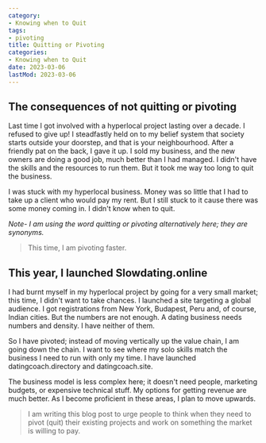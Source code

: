 ```yaml
---
category:
- Knowing when to Quit
tags:
- pivoting
title: Quitting or Pivoting
categories:
- Knowing when to Quit
date: 2023-03-06
lastMod: 2023-03-06
---
```

## The consequences of not quitting or pivoting
Last time I got involved with a hyperlocal project lasting over a decade. I refused to give up! I steadfastly held on to my belief system that society starts outside your doorstep, and that is your neighbourhood. After a friendly pat on the back, I gave it up. I sold my business, and the new owners are doing a good job, much better than I had managed. I didn't have the skills and the resources to run them. But it took me way too long to quit the business.

I was stuck with my hyperlocal business. Money was so little that I had to take up a client who would pay my rent. But  I still stuck to it cause there was some money coming in. I didn't know when to quit. 

*Note- I am using the word quitting or pivoting alternatively here; they are synonyms.* 

> This time, I am pivoting faster. 

## This year, I launched Slowdating.online 
I had burnt myself in my hyperlocal project by going for a very small market; this time, I didn't want to take chances. I launched a site targeting a global audience. I got registrations from New York, Budapest, Peru and, of course, Indian cities. But the numbers are not enough. A dating business needs numbers and density. I have neither of them. 

So I have pivoted; instead of moving vertically up the value chain, I am going down the chain. I want to see where my solo skills match the business I need to run with only my time. I have launched datingcoach.directory and datingcoach.site.

The business model is less complex here; it doesn't need people, marketing budgets, or expensive technical stuff. My options for getting revenue are much better. As I become proficient in these areas, I plan to move upwards. 

> I am writing this blog post to urge people to think when they need to pivot (quit) their existing projects and work on something the market is willing to pay. 
